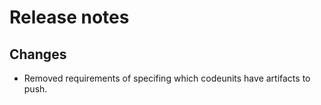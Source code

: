 # Release notes

## Changes

- Removed requirements of specifing which codeunits have artifacts to push.
